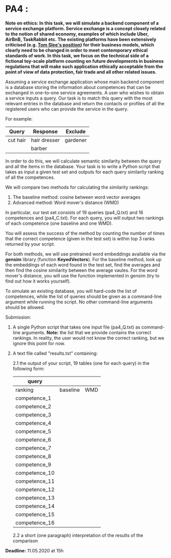 # PA4 :
**Note on ethics: In this task, we will simulate a backend component of a service exchange platform. Service exchange 
is a concept closely related to the notion of shared economy, examples of which include Uber, AirBnB, TaskRabbit etc. 
The existing platforms have been extensively criticised (e.g. [Tom Slee's position](https://pdfs.semanticscholar.org/4100/91be5c14ba4b17dcbd74f7e594f0c22782b5.pdf)) for their business models, 
which clearly need to be changed in order to meet contemporary ethical standards of work. In this task, 
we focus on the technical side of a fictional toy-scale platform counting on future developments in business regulations 
that will make such application ethically acceptable from the point of view of data protection, 
fair trade and all other related issues.**

Assuming a service exchange application whose main backend component is a database storing the information 
about competences that can be exchanged in one-to-one service agreements. A user who wishes to obtain a service inputs a query. 
Our task is to match this query with the most relevant entries in the database and 
return the contacts or profiles of all the registered users who can provide the service in the query.

For example:

| Query | Response | Exclude |
| --- | --- | ---|
| cut hair | hair dresser | gardener|
| | barber | |

In order to do this, we will calculate semantic similarity between the query and all the items in the database. 
Your task is to write a Python script that takes as input a given test set  and outputs for each query similarity 
ranking of all the competences.

We will compare two methods for calculating the similarity rankings:

1. The baseline method: cosine between word vector averages
2. Advanced method: Word mover's distance (WMD)

In particular, our test set consists of 19 queries (pa4_Q.txt) and 16 competences and (pa4_C.txt). 
For each query, you will output two rankings of each competence (one baseline and one WMD).

You will assess the success of the method by counting the number of times that the correct competence 
(given in the test set) is within top 3 ranks returned by your script.

For both methods, we will use pretrained word embeddings available via the **gensim** library 
(function **KeyedVectors**). For the baseline method, look up the embeddings of each word found in the test set, 
find the averages and then find the cosine similarity between the average vaules. For the word mover's distance, 
you will use the function implemented in gensim (try to find out how it works yourself).

To simulate an existing database, you will hard-code the list of competences, while the list of queries should 
be given as a command-line argument while running the script. No other command-line arguments should be allowed.

Submission:

1. A single Python script that takes one input file (pa4_Q.txt) as command-line arguments. **Note:** the list that we provide contains the correct rankings. In reality, the user would not know the correct ranking, but we ignore this point for now.

2. A text file called "results.txt" containing:

   2.1 the output of your script, 19 tables (one for each query) in the following form:
  
   | query | | |
   | --- | --- | ---|
   | ranking | baseline | WMD |
   | competence_1 |
   | competence_2 |
   | competence_3 |
   | competence_4 |
   | competence_5 |
   | competence_6 |
   | competence_7 |
   | competence_8 |
   | competence_9 |
   | competence_10 |
   | competence_11 |
   | competence_12 |
   | competence_13 |
   | competence_14 |
   | competence_15 |
   | competence_16 |

   2.2 a short (one paragraph) interpretation of the results of the comparison

**Deadline:**
11.05.2020 at 15h
